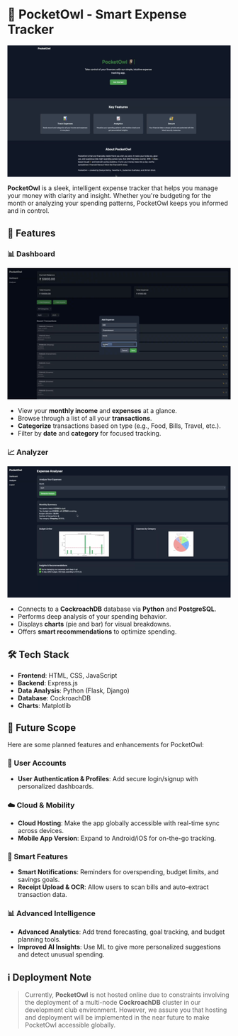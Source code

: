 # 🦉 PocketOwl - Smart Expense Tracker

![landing page img](/public/images/1.png)

**PocketOwl** is a sleek, intelligent expense tracker that helps you manage your money with clarity and insight. Whether you're budgeting for the month or analyzing your spending patterns, PocketOwl keeps you informed and in control.

## 🚀 Features

### 📊 Dashboard
![dashboard img](/public/images/two.png)

- View your **monthly income** and **expenses** at a glance.
- Browse through a list of all your **transactions**.
- **Categorize** transactions based on type (e.g., Food, Bills, Travel, etc.).
- Filter by **date** and **category** for focused tracking.

### 📈 Analyzer
![analyzer img](/public/images/three.png)

- Connects to a **CockroachDB** database via **Python** and **PostgreSQL**.
- Performs deep analysis of your spending behavior.
- Displays **charts** (pie and bar) for visual breakdowns.
- Offers **smart recommendations** to optimize spending.

## 🛠️ Tech Stack

- **Frontend**: HTML, CSS, JavaScript
- **Backend**: Express.js
- **Data Analysis**: Python (Flask, Django)
- **Database**: CockroachDB
- **Charts**:  Matplotlib

## 🌱 Future Scope

Here are some planned features and enhancements for PocketOwl:

### 🔐 User Accounts
- **User Authentication & Profiles**: Add secure login/signup with personalized dashboards.

### ☁️ Cloud & Mobility
- **Cloud Hosting**: Make the app globally accessible with real-time sync across devices.
- **Mobile App Version**: Expand to Android/iOS for on-the-go tracking.

### 📢 Smart Features
- **Smart Notifications**: Reminders for overspending, budget limits, and savings goals.
- **Receipt Upload & OCR**: Allow users to scan bills and auto-extract transaction data.

### 📊 Advanced Intelligence
- **Advanced Analytics**: Add trend forecasting, goal tracking, and budget planning tools.
- **Improved AI Insights**: Use ML to give more personalized suggestions and detect unusual spending.

## ℹ️ Deployment Note

> Currently, **PocketOwl** is not hosted online due to constraints involving the deployment of a multi-node **CockroachDB** cluster in our development club environment. However, we assure you that hosting and deployment will be implemented in the near future to make PocketOwl accessible globally.
